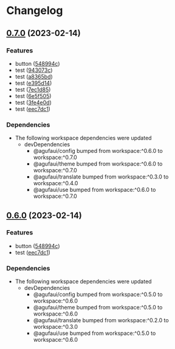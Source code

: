 # Changelog

## [0.7.0](https://github.com/agufaui/test/compare/monorepo-v0.6.0...monorepo-v0.7.0) (2023-02-14)


### Features

* button ([548994c](https://github.com/agufaui/test/commit/548994c011b795af866ea8ff1981d1e25c515b7b))
* test ([943073c](https://github.com/agufaui/test/commit/943073c1181215b52b144abeafef339ae39f56ff))
* test ([a8365bd](https://github.com/agufaui/test/commit/a8365bd076159f61f31f3bf1f87122aa6dfb14fc))
* test ([e395d14](https://github.com/agufaui/test/commit/e395d1408b37fe18e0e93cc7ade5e437e7d39884))
* test ([7ec1d85](https://github.com/agufaui/test/commit/7ec1d8527556d4877cd967faf7c7f630562bb0ed))
* test ([6e5f505](https://github.com/agufaui/test/commit/6e5f5055634d5cfd9aede9ad783e63b5dac2ee6d))
* test ([3fe4e0d](https://github.com/agufaui/test/commit/3fe4e0d99737c67a57c0cb76b24278f5ae0734da))
* test ([eec7dc1](https://github.com/agufaui/test/commit/eec7dc1783933c15ac0c4c02e8f14eb2f3f9f382))


### Dependencies

* The following workspace dependencies were updated
  * devDependencies
    * @agufaui/config bumped from workspace:^0.6.0 to workspace:^0.7.0
    * @agufaui/theme bumped from workspace:^0.6.0 to workspace:^0.7.0
    * @agufaui/translate bumped from workspace:^0.3.0 to workspace:^0.4.0
    * @agufaui/use bumped from workspace:^0.6.0 to workspace:^0.7.0

## [0.6.0](https://github.com/agufaui/test/compare/monorepo-v0.5.0...monorepo-v0.6.0) (2023-02-14)


### Features

* button ([548994c](https://github.com/agufaui/test/commit/548994c011b795af866ea8ff1981d1e25c515b7b))
* test ([eec7dc1](https://github.com/agufaui/test/commit/eec7dc1783933c15ac0c4c02e8f14eb2f3f9f382))


### Dependencies

* The following workspace dependencies were updated
  * devDependencies
    * @agufaui/config bumped from workspace:^0.5.0 to workspace:^0.6.0
    * @agufaui/theme bumped from workspace:^0.5.0 to workspace:^0.6.0
    * @agufaui/translate bumped from workspace:^0.2.0 to workspace:^0.3.0
    * @agufaui/use bumped from workspace:^0.5.0 to workspace:^0.6.0
